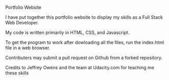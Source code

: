 Portfolio Website

I have put together this portfolio website to display my skills as a Full Stack Web Developer.

My code is written primarily in HTML, CSS, and Javascript.

To get the program to work after dowloading all the files, run the index.html file in a web browser.

Contributers may submit a pull request on Github from a forked repository.

Credits to Jeffrey Owens and the team at Udacity.com for teaching me these skills